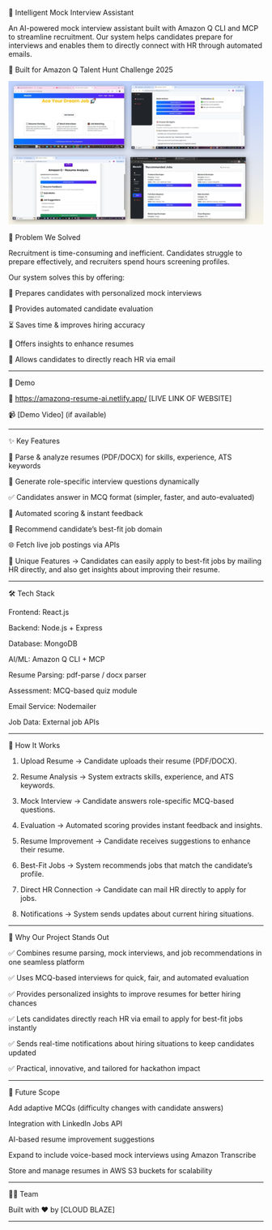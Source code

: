 🚀 Intelligent Mock Interview Assistant

An AI-powered mock interview assistant built with Amazon Q CLI and MCP to streamline recruitment.
Our system helps candidates prepare for interviews and enables them to directly connect with HR through automated emails.


🔑 Built for Amazon Q Talent Hunt Challenge 2025

![image alt](https://github.com/VishnupriyaS19/INTELLIGENT-MOCK-INTERVIEW-AGENT-POWERED-BY-AMAZON-Q/blob/ccef76d2d93df423ca1bbb2977f93803835cbb83/HACKATHON.jpg)





🎯 Problem We Solved

Recruitment is time-consuming and inefficient. Candidates struggle to prepare effectively, and recruiters spend hours screening profiles.

Our system solves this by offering:

🎯 Prepares candidates with personalized mock interviews

🤖 Provides automated candidate evaluation

⏳ Saves time & improves hiring accuracy

📄 Offers insights to enhance resumes

📧 Allows candidates to directly reach HR via email


---

🎥 Demo


🔗 https://amazonq-resume-ai.netlify.app/      [LIVE LINK OF WEBSITE]


📹 [Demo Video] (if available)


---


✨ Key Features

📄 Parse & analyze resumes (PDF/DOCX) for skills, experience, ATS keywords

🎯 Generate role-specific interview questions dynamically

✅ Candidates answer in MCQ format (simpler, faster, and auto-evaluated)

🤖 Automated scoring & instant feedback

🧩 Recommend candidate’s best-fit job domain

🌐 Fetch live job postings via APIs

📧 Unique Features → Candidates can easily apply to best-fit jobs by mailing HR directly, and also get insights about improving their resume.


---

🛠 Tech Stack

Frontend: React.js

Backend: Node.js + Express

Database: MongoDB

AI/ML: Amazon Q CLI + MCP

Resume Parsing: pdf-parse / docx parser

Assessment: MCQ-based quiz module

Email Service: Nodemailer 

Job Data: External job APIs



---
🚀 How It Works

1. Upload Resume → Candidate uploads their resume (PDF/DOCX).


2. Resume Analysis → System extracts skills, experience, and ATS keywords.


3. Mock Interview → Candidate answers role-specific MCQ-based questions.


4. Evaluation → Automated scoring provides instant feedback and insights.


5. Resume Improvement → Candidate receives suggestions to enhance their resume.


6. Best-Fit Jobs → System recommends jobs that match the candidate’s profile.


7. Direct HR Connection → Candidate can mail HR directly to apply for jobs.


8. Notifications → System sends updates about current hiring situations.
   

---

🌟 Why Our Project Stands Out

✅ Combines resume parsing, mock interviews, and job recommendations in one seamless platform

✅ Uses MCQ-based interviews for quick, fair, and automated evaluation

✅ Provides personalized insights to improve resumes for better hiring chances

✅ Lets candidates directly reach HR via email to apply for best-fit jobs instantly

✅ Sends real-time notifications about hiring situations to keep candidates updated

✅ Practical, innovative, and tailored for hackathon impact
    
---

📌 Future Scope

Add adaptive MCQs (difficulty changes with candidate answers)

Integration with LinkedIn Jobs API

AI-based resume improvement suggestions

Expand to include voice-based mock interviews using Amazon Transcribe

Store and manage resumes in AWS S3 buckets for scalability

 
---


👨‍💻 Team

Built with ❤ by [CLOUD BLAZE]



---
